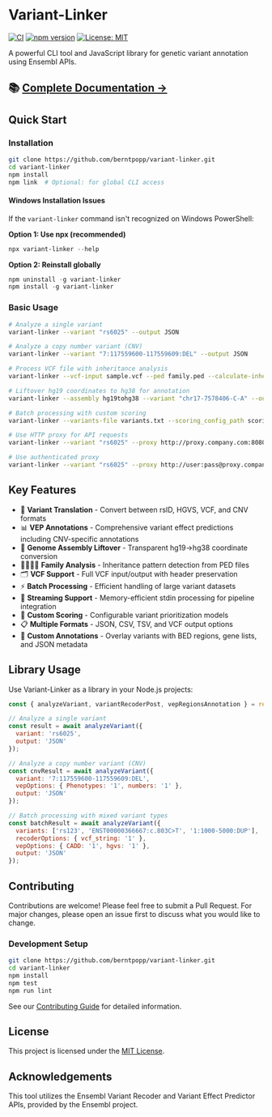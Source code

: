 # Variant-Linker

[![CI](https://github.com/berntpopp/variant-linker/workflows/CI/badge.svg)](https://github.com/berntpopp/variant-linker/actions)
[![npm version](https://img.shields.io/npm/v/variant-linker.svg)](https://www.npmjs.com/package/variant-linker)
[![License: MIT](https://img.shields.io/badge/License-MIT-yellow.svg)](https://opensource.org/licenses/MIT)

A powerful CLI tool and JavaScript library for genetic variant annotation using Ensembl APIs.

## 📚 **[Complete Documentation →](https://berntpopp.github.io/variant-linker/)**

## Quick Start

### Installation
```bash
git clone https://github.com/berntpopp/variant-linker.git
cd variant-linker
npm install
npm link  # Optional: for global CLI access
```

#### Windows Installation Issues
If the `variant-linker` command isn't recognized on Windows PowerShell:

**Option 1: Use npx (recommended)**
```powershell
npx variant-linker --help
```

**Option 2: Reinstall globally**
```powershell
npm uninstall -g variant-linker
npm install -g variant-linker
```

### Basic Usage
```bash
# Analyze a single variant
variant-linker --variant "rs6025" --output JSON

# Analyze a copy number variant (CNV)
variant-linker --variant "7:117559600-117559609:DEL" --output JSON

# Process VCF file with inheritance analysis
variant-linker --vcf-input sample.vcf --ped family.ped --calculate-inheritance --output VCF

# Liftover hg19 coordinates to hg38 for annotation
variant-linker --assembly hg19tohg38 --variant "chr17-7578406-C-A" --output JSON

# Batch processing with custom scoring
variant-linker --variants-file variants.txt --scoring_config_path scoring/nephro_variant_score/ --output CSV

# Use HTTP proxy for API requests
variant-linker --variant "rs6025" --proxy http://proxy.company.com:8080 --output JSON

# Use authenticated proxy
variant-linker --variant "rs6025" --proxy http://user:pass@proxy.company.com:8080 --output JSON
```

## Key Features
- 🔄 **Variant Translation** - Convert between rsID, HGVS, VCF, and CNV formats
- 📊 **VEP Annotations** - Comprehensive variant effect predictions including CNV-specific annotations
- 🧬 **Genome Assembly Liftover** - Transparent hg19→hg38 coordinate conversion
- 👨‍👩‍👧‍👦 **Family Analysis** - Inheritance pattern detection from PED files
- 🗂️ **VCF Support** - Full VCF input/output with header preservation
- ⚡ **Batch Processing** - Efficient handling of large variant datasets
- 🌊 **Streaming Support** - Memory-efficient stdin processing for pipeline integration
- 🎯 **Custom Scoring** - Configurable variant prioritization models
- 📋 **Multiple Formats** - JSON, CSV, TSV, and VCF output options
- 🎨 **Custom Annotations** - Overlay variants with BED regions, gene lists, and JSON metadata

## Library Usage

Use Variant-Linker as a library in your Node.js projects:

```javascript
const { analyzeVariant, variantRecoderPost, vepRegionsAnnotation } = require('variant-linker');

// Analyze a single variant
const result = await analyzeVariant({
  variant: 'rs6025',
  output: 'JSON'
});

// Analyze a copy number variant (CNV)
const cnvResult = await analyzeVariant({
  variant: '7:117559600-117559609:DEL',
  vepOptions: { Phenotypes: '1', numbers: '1' },
  output: 'JSON'
});

// Batch processing with mixed variant types
const batchResult = await analyzeVariant({
  variants: ['rs123', 'ENST00000366667:c.803C>T', '1:1000-5000:DUP'],
  recoderOptions: { vcf_string: '1' },
  vepOptions: { CADD: '1', hgvs: '1' },
  output: 'JSON'
});
```

## Contributing

Contributions are welcome! Please feel free to submit a Pull Request. For major changes, please open an issue first to discuss what you would like to change.

### Development Setup
```bash
git clone https://github.com/berntpopp/variant-linker.git
cd variant-linker
npm install
npm test
npm run lint
```

See our [Contributing Guide](https://berntpopp.github.io/variant-linker/contributing) for detailed information.

## License

This project is licensed under the [MIT License](LICENSE.md).

## Acknowledgements

This tool utilizes the Ensembl Variant Recoder and Variant Effect Predictor APIs, provided by the Ensembl project.